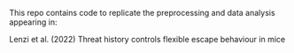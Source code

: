 This repo contains code to replicate the preprocessing and data analysis appearing in:

Lenzi et al. (2022) Threat history controls flexible escape behaviour in mice
